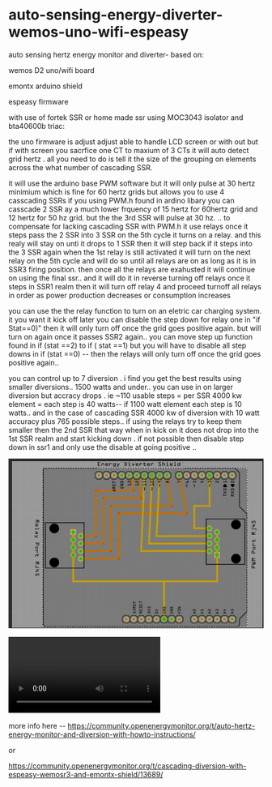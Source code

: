# auto-sensing-energy-diverter-wemos-uno-wifi-espeasy

auto sensing   hertz  energy monitor  and diverter-  based on: 

wemos D2 uno/wifi  board

emontx arduino shield

espeasy firmware

with use of fortek SSR or home made ssr using MOC3043 isolator and bta40600b triac:

 the  uno firmware  is adjust adjust able to handle LCD screen or with out but if with screen you sacrfice one CT to maxium of 3 CTs
 it will auto detect  grid hertz .  all you need to do is tell it  the size of the grouping on elements across the what number of  cascading SSR.
 
 it will use  the arduino base PWM software  but it will only pulse at 30 hertz minimium which is fine for 60 hertz grids  but allows you to use 4 casscading  SSRs
 if you using PWM.h  found in ardino libary   you can casscade 2 SSR ay a much lower frquency  of 15 hertz for 60hertz grid and 12 hertz for  50 hz grid.   but the  the 3rd SSR will pulse at 30 hz.
..  to compensate for lacking cascading  SSR with PWM.h  it  use  relays once it steps pass the 2 SSR into 3 SSR  on the 5th cycle it turns on a relay.   and this  realy will stay on unti it drops to 1 SSR  then it will step back
if it steps into the  3 SSR again when  the  1st relay is still activated it will turn on the next relay on the 5th cycle  and  will do so until all relays are on  as long as it is in SSR3  firing position. then once all the relays are exahusted  it will continue on using the final ssr.. and it will do it in reverse turning off relays once it steps in SSR1 realm then it will turn off  relay 4  and proceed  turnoff  all relays  in order  as power production  decreases or consumption increases 

you can use the  the relay function to turn on an eletric car charging system.  it you want it  kick off later you can disable the step down for  relay one  in "if Stat==0)"    then it will only turn off once the grid goes positive again. but will  turn on again once it  passes  SSR2  again.. you can move   step up function found in if (stat ==2)  to  if ( stat ==1)   but you will have to disable all step downs in  if (stat ==0) --  then the relays will only turn off once the grid goes  positive again..

you can control up to 7 diversion .  i find you get the best results using smaller diversions.. 1500 watts and under.. you can use in on larger   diversion but accracy drops .  ie ~110 usable steps =  per SSR  4000 kw element =  each step is  40 watts--   if 1100 watt element  each step is 10 watts..  and in the case of cascading  SSR  4000 kw of diversion with 10 watt accuracy   plus 765 possible steps..    if using the relays  try to keep them smaller then the 2nd SSR that way  when in kick on it does not drop into the 1st SSR realm and start kicking down . if not possible then disable  step down in ssr1 and only use the  disable at  going positive ..



![daughter shield for emontx shield ](https://github.com/krywenko/energy-monitor-and-diverter-espeasy/blob/master/energydivertershield.png)


![movie of data sent to the espeasy firmware](https://raw.githubusercontent.com/krywenko/energy-monitor-and-diverter-espeasy/master/simplescreenrecorder-111.mp4)


 
more info here -- https://community.openenergymonitor.org/t/auto-hertz-energy-monitor-and-diversion-with-howto-instructions/

or

https://community.openenergymonitor.org/t/cascading-diversion-with-espeasy-wemosr3-and-emontx-shield/13689/
